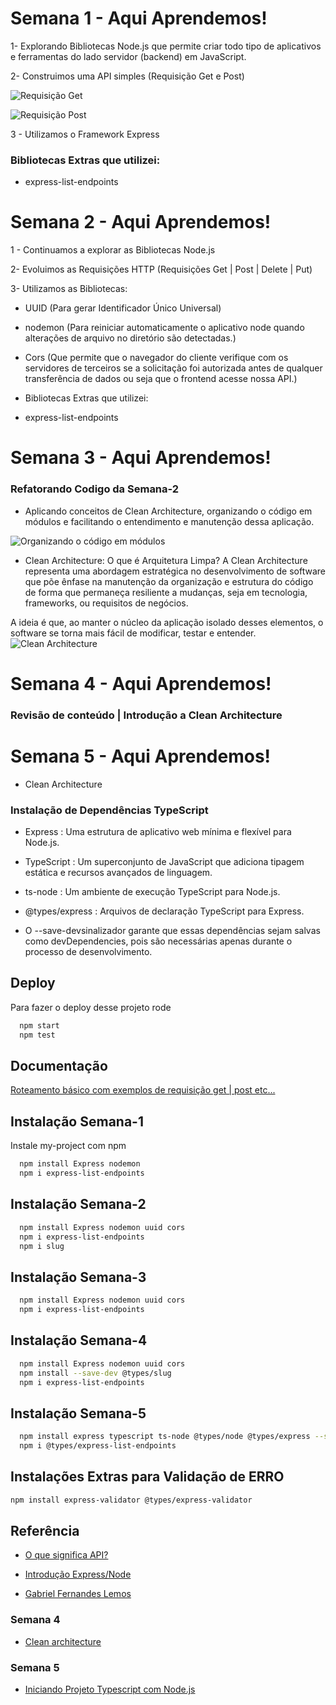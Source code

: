 # Semana 1 - Aqui Aprendemos!

1-  Explorando Bibliotecas Node.js que permite criar todo tipo de aplicativos e ferramentas do lado servidor (backend) em JavaScript.
    
2-  Construimos uma API simples (Requisição Get e Post)


![Requisição Get][def]

![Requisição Post][def2]


3 - Utilizamos o Framework Express

### Bibliotecas Extras que utilizei:

- express-list-endpoints

# Semana 2 - Aqui Aprendemos!

1 - Continuamos a explorar as Bibliotecas Node.js

2- Evoluimos as Requisições HTTP (Requisições Get | Post | Delete | Put)

3- Utilizamos as Bibliotecas:
- UUID (Para gerar Identificador Único Universal)

- nodemon (Para reiniciar automaticamente o aplicativo node quando alterações de arquivo no diretório são detectadas.) 

- Cors  (Que permite que o navegador do cliente verifique com os servidores de terceiros se a solicitação foi autorizada antes de qualquer transferência de dados ou seja que o frontend acesse nossa API.)

* Bibliotecas Extras que utilizei:
- express-list-endpoints


# Semana 3 - Aqui Aprendemos!

### Refatorando Codigo da Semana-2 
- Aplicando conceitos de Clean Architecture, organizando o código em módulos e facilitando o entendimento e manutenção dessa aplicação.

![Organizando o código em módulos](https://substackcdn.com/image/fetch/f_auto,q_auto:good,fl_progressive:steep/https%3A%2F%2Fsubstack-post-media.s3.amazonaws.com%2Fpublic%2Fimages%2F4ff5555b-1fae-481e-8816-22fd69acc867_285x296.png)

- Clean Architecture: O que é Arquitetura Limpa?
A Clean Architecture representa uma abordagem estratégica no desenvolvimento de software que põe ênfase na manutenção da organização e estrutura do código de forma que permaneça resiliente a mudanças, seja em tecnologia, frameworks, ou requisitos de negócios. 

A ideia é que, ao manter o núcleo da aplicação isolado desses elementos, o software se torna mais fácil de modificar, testar e entender.
![Clean Architecture](https://blog.cleancoder.com/uncle-bob/images/2012-08-13-the-clean-architecture/CleanArchitecture.jpg)


# Semana 4 - Aqui Aprendemos!

### Revisão de conteúdo | Introdução a Clean Architecture


# Semana 5 - Aqui Aprendemos! 

- Clean Architecture

### Instalação de Dependências TypeScript

- Express : Uma estrutura de aplicativo web mínima e flexível para Node.js.

- TypeScript : Um superconjunto de JavaScript que adiciona tipagem estática e recursos avançados de linguagem.

- ts-node : Um ambiente de execução TypeScript para Node.js.

- @types/express : Arquivos de declaração TypeScript para Express.

- O --save-devsinalizador garante que essas dependências sejam salvas como devDependencies, pois são necessárias apenas durante o processo de desenvolvimento.
## Deploy

Para fazer o deploy desse projeto rode

```bash
  npm start
  npm test
```


## Documentação

[Roteamento básico com exemplos de requisição get | post etc...](https://expressjs.com/en/guide/routing.html)


## Instalação Semana-1

Instale my-project com npm

```bash
  npm install Express nodemon
  npm i express-list-endpoints
```

## Instalação Semana-2

```bash
  npm install Express nodemon uuid cors
  npm i express-list-endpoints
  npm i slug
```

## Instalação Semana-3

```bash
  npm install Express nodemon uuid cors
  npm i express-list-endpoints
```

## Instalação Semana-4

```bash
  npm install Express nodemon uuid cors
  npm install --save-dev @types/slug
  npm i express-list-endpoints
```

## Instalação Semana-5

```bash
  npm install express typescript ts-node @types/node @types/express --save-dev
  npm i @types/express-list-endpoints
```

## Instalações Extras para Validação de ERRO
```bash 
npm install express-validator @types/express-validator
```

## Referência

 - [O que significa API?](https://aws.amazon.com/pt/what-is/api/#:~:text=API%20significa%20Application%20Programming%20Interface,de%20servi%C3%A7o%20entre%20duas%20aplica%C3%A7%C3%B5es.)

- [Introdução Express/Node](https://developer.mozilla.org/pt-BR/docs/Learn/Server-side/Express_Nodejs/Introduction)

 - [Gabriel Fernandes Lemos](https://medium.com/@gabrielfernandeslemos/clean-architecture-uma-abordagem-baseada-em-princ%C3%ADpios-bf9866da1f9c)

### Semana 4

- [Clean architecture](https://www.impacta.com.br/blog/clean-architecture-o-que-e/)

### Semana 5

- [Iniciando Projeto Typescript com Node.js](https://dev.to/wizdomtek/typescript-express-building-robust-apis-with-nodejs-1fln)




[def]: /workspaces/Aprofunda-Pretalab/Entrega-Exe-1/img/get.png
[def2]: /workspaces/Aprofunda-Pretalab/Entrega-Exe-1/img/post.png